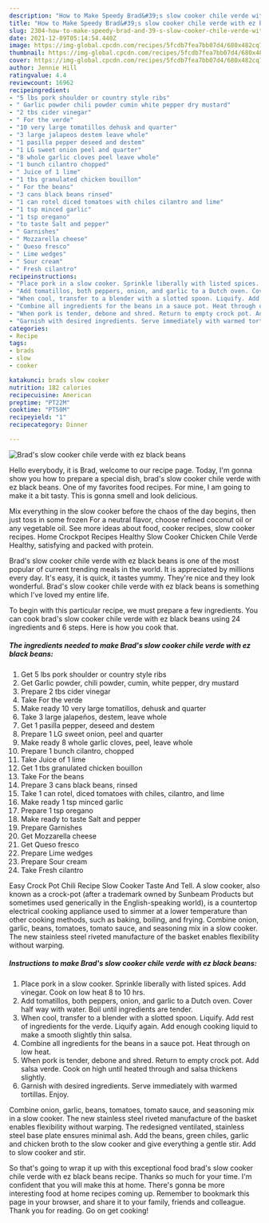 ```yaml
---
description: "How to Make Speedy Brad&#39;s slow cooker chile verde with ez black beans"
title: "How to Make Speedy Brad&#39;s slow cooker chile verde with ez black beans"
slug: 2304-how-to-make-speedy-brad-and-39-s-slow-cooker-chile-verde-with-ez-black-beans
date: 2021-12-09T05:14:54.440Z
image: https://img-global.cpcdn.com/recipes/5fcdb7fea7bb07d4/680x482cq70/brads-slow-cooker-chile-verde-with-ez-black-beans-recipe-main-photo.jpg
thumbnail: https://img-global.cpcdn.com/recipes/5fcdb7fea7bb07d4/680x482cq70/brads-slow-cooker-chile-verde-with-ez-black-beans-recipe-main-photo.jpg
cover: https://img-global.cpcdn.com/recipes/5fcdb7fea7bb07d4/680x482cq70/brads-slow-cooker-chile-verde-with-ez-black-beans-recipe-main-photo.jpg
author: Jennie Hill
ratingvalue: 4.4
reviewcount: 16962
recipeingredient:
- "5 lbs pork shoulder or country style ribs"
- " Garlic powder chili powder cumin white pepper dry mustard"
- "2 tbs cider vinegar"
- " For the verde"
- "10 very large tomatillos dehusk and quarter"
- "3 large jalapeos destem leave whole"
- "1 pasilla pepper deseed and destem"
- "1 LG sweet onion peel and quarter"
- "8 whole garlic cloves peel leave whole"
- "1 bunch cilantro chopped"
- " Juice of 1 lime"
- "1 tbs granulated chicken bouillon"
- " For the beans"
- "3 cans black beans rinsed"
- "1 can rotel diced tomatoes with chiles cilantro and lime"
- "1 tsp minced garlic"
- "1 tsp oregano"
- "to taste Salt and pepper"
- " Garnishes"
- " Mozzarella cheese"
- " Queso fresco"
- " Lime wedges"
- " Sour cream"
- " Fresh cilantro"
recipeinstructions:
- "Place pork in a slow cooker. Sprinkle liberally with listed spices. Add vinegar. Cook on low heat 8 to 10 hrs."
- "Add tomatillos, both peppers, onion, and garlic to a Dutch oven. Cover half way with water. Boil until ingredients are tender."
- "When cool, transfer to a blender with a slotted spoon. Liquify. Add rest of ingredients for the verde. Liquify again. Add enough cooking liquid to make a smooth slightly thin salsa."
- "Combine all ingredients for the beans in a sauce pot. Heat through on low heat."
- "When pork is tender, debone and shred. Return to empty crock pot. Add salsa verde. Cook on high until heated through and salsa thickens slightly."
- "Garnish with desired ingredients. Serve immediately with warmed tortillas. Enjoy."
categories:
- Recipe
tags:
- brads
- slow
- cooker

katakunci: brads slow cooker 
nutrition: 182 calories
recipecuisine: American
preptime: "PT22M"
cooktime: "PT50M"
recipeyield: "1"
recipecategory: Dinner

---
```



![Brad's slow cooker chile verde with ez black beans](https://img-global.cpcdn.com/recipes/5fcdb7fea7bb07d4/680x482cq70/brads-slow-cooker-chile-verde-with-ez-black-beans-recipe-main-photo.jpg)

Hello everybody, it is Brad, welcome to our recipe page. Today, I'm gonna show you how to prepare a special dish, brad's slow cooker chile verde with ez black beans. One of my favorites food recipes. For mine, I am going to make it a bit tasty. This is gonna smell and look delicious.

Mix everything in the slow cooker before the chaos of the day begins, then just toss in some frozen For a neutral flavor, choose refined coconut oil or any vegetable oil. See more ideas about food, cooker recipes, slow cooker recipes. Home Crockpot Recipes Healthy Slow Cooker Chicken Chile Verde Healthy, satisfying and packed with protein.

Brad's slow cooker chile verde with ez black beans is one of the most popular of current trending meals in the world. It is appreciated by millions every day. It's easy, it is quick, it tastes yummy. They're nice and they look wonderful. Brad's slow cooker chile verde with ez black beans is something which I've loved my entire life.


To begin with this particular recipe, we must prepare a few ingredients. You can cook brad's slow cooker chile verde with ez black beans using 24 ingredients and 6 steps. Here is how you cook that.

<!--inarticleads1-->

##### The ingredients needed to make Brad's slow cooker chile verde with ez black beans:

1. Get 5 lbs pork shoulder or country style ribs
1. Get  Garlic powder, chili powder, cumin, white pepper, dry mustard
1. Prepare 2 tbs cider vinegar
1. Take  For the verde
1. Make ready 10 very large tomatillos, dehusk and quarter
1. Take 3 large jalapeños, destem, leave whole
1. Get 1 pasilla pepper, deseed and destem
1. Prepare 1 LG sweet onion, peel and quarter
1. Make ready 8 whole garlic cloves, peel, leave whole
1. Prepare 1 bunch cilantro, chopped
1. Take  Juice of 1 lime
1. Get 1 tbs granulated chicken bouillon
1. Take  For the beans
1. Prepare 3 cans black beans, rinsed
1. Take 1 can rotel, diced tomatoes with chiles, cilantro, and lime
1. Make ready 1 tsp minced garlic
1. Prepare 1 tsp oregano
1. Make ready to taste Salt and pepper
1. Prepare  Garnishes
1. Get  Mozzarella cheese
1. Get  Queso fresco
1. Prepare  Lime wedges
1. Prepare  Sour cream
1. Take  Fresh cilantro


Easy Crock Pot Chili Recipe Slow Cooker Taste And Tell. A slow cooker, also known as a crock-pot (after a trademark owned by Sunbeam Products but sometimes used generically in the English-speaking world), is a countertop electrical cooking appliance used to simmer at a lower temperature than other cooking methods, such as baking, boiling, and frying. Combine onion, garlic, beans, tomatoes, tomato sauce, and seasoning mix in a slow cooker. The new stainless steel riveted manufacture of the basket enables flexibility without warping. 

<!--inarticleads2-->

##### Instructions to make Brad's slow cooker chile verde with ez black beans:

1. Place pork in a slow cooker. Sprinkle liberally with listed spices. Add vinegar. Cook on low heat 8 to 10 hrs.
1. Add tomatillos, both peppers, onion, and garlic to a Dutch oven. Cover half way with water. Boil until ingredients are tender.
1. When cool, transfer to a blender with a slotted spoon. Liquify. Add rest of ingredients for the verde. Liquify again. Add enough cooking liquid to make a smooth slightly thin salsa.
1. Combine all ingredients for the beans in a sauce pot. Heat through on low heat.
1. When pork is tender, debone and shred. Return to empty crock pot. Add salsa verde. Cook on high until heated through and salsa thickens slightly.
1. Garnish with desired ingredients. Serve immediately with warmed tortillas. Enjoy.


Combine onion, garlic, beans, tomatoes, tomato sauce, and seasoning mix in a slow cooker. The new stainless steel riveted manufacture of the basket enables flexibility without warping. The redesigned ventilated, stainless steel base plate ensures minimal ash. Add the beans, green chiles, garlic and chicken broth to the slow cooker and give everything a gentle stir. Add to slow cooker and stir. 

So that's going to wrap it up with this exceptional food brad's slow cooker chile verde with ez black beans recipe. Thanks so much for your time. I'm confident that you will make this at home. There's gonna be more interesting food at home recipes coming up. Remember to bookmark this page in your browser, and share it to your family, friends and colleague. Thank you for reading. Go on get cooking!
